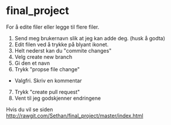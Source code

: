 # final_project
For å edite filer eller legge til flere filer.

1. Send meg brukernavn slik at jeg kan adde deg. (husk å godta)
2. Edit filen ved å trykke på blyant ikonet.
3. Helt nederst kan du "commite changes"
4. Velg create new branch 
5. Gi den et navn 
6. Trykk "propse file change"
- Valgfri. Skriv en kommentar
7. Trykk "create pull request"
8. Vent til jeg godskjenner endringene

Hvis du vil se siden http://rawgit.com/Sethan/final_project/master/index.html
